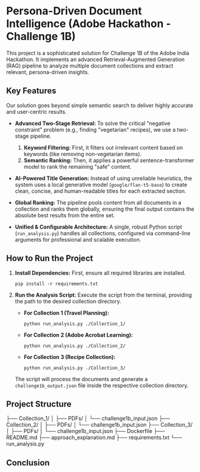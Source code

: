 # Persona-Driven Document Intelligence (Adobe Hackathon - Challenge 1B)

This project is a sophisticated solution for Challenge 1B of the Adobe India Hackathon. It implements an advanced Retrieval-Augmented Generation (RAG) pipeline to analyze multiple document collections and extract relevant, persona-driven insights.

## Key Features

Our solution goes beyond simple semantic search to deliver highly accurate and user-centric results.

*   **Advanced Two-Stage Retrieval:** To solve the critical "negative constraint" problem (e.g., finding "vegetarian" recipes), we use a two-stage pipeline.
    1.  **Keyword Filtering:** First, it filters out irrelevant content based on keywords (like removing non-vegetarian items).
    2.  **Semantic Ranking:** Then, it applies a powerful sentence-transformer model to rank the remaining "safe" content.

*   **AI-Powered Title Generation:** Instead of using unreliable heuristics, the system uses a local generative model (`google/flan-t5-base`) to create clean, concise, and human-readable titles for each extracted section.

*   **Global Ranking:** The pipeline pools content from all documents in a collection and ranks them globally, ensuring the final output contains the absolute best results from the entire set.

*   **Unified & Configurable Architecture:** A single, robust Python script (`run_analysis.py`) handles all collections, configured via command-line arguments for professional and scalable execution.

## How to Run the Project

1.  **Install Dependencies:**
    First, ensure all required libraries are installed.
    ```
    pip install -r requirements.txt
    ```

2.  **Run the Analysis Script:**
    Execute the script from the terminal, providing the path to the desired collection directory.

    *   **For Collection 1 (Travel Planning):**
        ```
        python run_analysis.py ./Collection_1/
        ```

    *   **For Collection 2 (Adobe Acrobat Learning):**
        ```
        python run_analysis.py ./Collection_2/
        ```

    *   **For Collection 3 (Recipe Collection):**
        ```
        python run_analysis.py ./Collection_3/
        ```
    The script will process the documents and generate a `challenge1b_output.json` file inside the respective collection directory.

## Project Structure

├── Collection_1/
│ ├── PDFs/
│ └── challenge1b_input.json
├── Collection_2/
│ ├── PDFs/
│ └── challenge1b_input.json
├── Collection_3/
│ ├── PDFs/
│ └── challenge1b_input.json
├── Dockerfile
├── README.md
├── approach_explanation.md
├── requirements.txt
└── run_analysis.py

## Conclusion